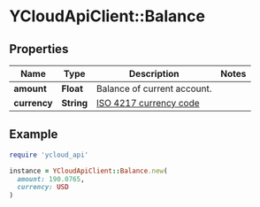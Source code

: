 # YCloudApiClient::Balance

## Properties

| Name | Type | Description | Notes |
| ---- | ---- | ----------- | ----- |
| **amount** | **Float** | Balance of current account. |  |
| **currency** | **String** | [ISO 4217 currency code](https://en.wikipedia.org/wiki/ISO_4217) |  |

## Example

```ruby
require 'ycloud_api'

instance = YCloudApiClient::Balance.new(
  amount: 190.0765,
  currency: USD
)
```

